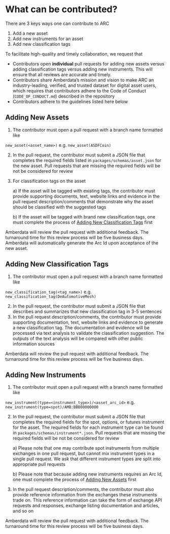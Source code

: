 # What can be contributed?

There are 3 keys ways one can contribute to ARC

1) Add a new asset
2) Add new instruments for an asset
3) Add new classification tags

To facilitate high-quality and timely collaboration, we request that

- Contributors open **individual** pull requests for adding new assets versus adding classification tags versus adding new instruments. This will ensure that all reviews are accurate and timely.
- Contributors share Amberdata’s mission and vision to make ARC an industry-leading, verified, and trusted dataset for digital asset users, which requires that contributors adhere to the Code of Conduct (`CODE_OF_CONDUCT.md`) described in the repository
- Contributors adhere to the guidelines listed here below

## Adding New Assets
1) The contributor must open a pull request with a branch name formatted like

`new_asset(<asset_name>)` e.g. `new_asset(ASDFCoin)`

2) In the pull request, the contributor must submit a JSON file that completes the required fields listed in `packages/schemas/asset.json` for the new asset. Pull requests that are missing the required fields will be not be considered for review
3) For classification tags on the asset

    a) If the asset will be tagged with existing tags, the contributor must provide supporting documents, text, website links and evidence in the pull request description/comments that demonstrate why the asset should be classified with the suggested tags

    b) If the asset will be tagged with brand new classification tags, one must complete the process of [Adding New Classification Tags](#adding-new-classification-tags) first

Amberdata will review the pull request with additional feedback. The turnaround time for this review process will be five business days. Amberdata will automatically generate the Arc Id upon acceptance of the new asset.

## Adding New Classification Tags
1) The contributor must open a pull request with a branch name formatted like

`new_classification_tag(<tag_name>)` e.g. `new_classification_tag(DeAutomotiveMesh)`

2) In the pull request, the contributor must submit a JSON file that describes and summarizes that new classification tag in 3-5 sentences
3) In the pull request description/comments, the contributor must provide supporting documentation, text, website links and evidence to generate a new classification tag. The documentation and evidence will be processed via text analysis to validate the classification suggestion. The outputs of the text analysis will be compared with other public information sources

Amberdata will review the pull request with additional feedback. The turnaround time for this review process will be five business days.

## Adding New Instruments
1) The contributor must open a pull request with a branch name formatted like

`new_instrument(type=<instrument_type>)/<asset_arc_id>` e.g. `new_instrument(type=spot)/AMB:BBB00000000`

2) In the pull request, the contributor must submit a JSON file that completes the required fields for the spot, options, or futures instrument for the asset. The required fields for each instrument type can be found in `packages/schemas/instrument*.json`. Pull requests that are missing the required fields will be not be considered for review

    a) Please note that one may contribute spot instruments from multiple exchanges in one pull request, but cannot mix instrument types in a single pull request. We ask that different instrument types are split into appropriate pull requests

    b) Please note that because adding new instruments requires an Arc Id, one must complete the process of [Adding New Assets](#adding-new-assets) first

3) In the pull request description/comments, the contributor must also provide reference information from the exchanges these instruments trade on. This reference information can take the form of exchange API requests and responses, exchange listing documentation and articles, and so on


Amberdata will review the pull request with additional feedback. The turnaround time for this review process will be five business days.
